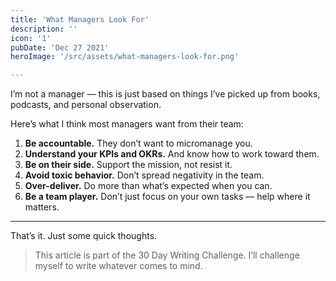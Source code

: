 ```yaml
---
title: 'What Managers Look For'
description: ''
icon: '1'
pubDate: 'Dec 27 2021'
heroImage: '/src/assets/what-managers-look-for.png'

---
```


I’m not a manager — this is just based on things I’ve picked up from books, podcasts, and personal observation.

Here’s what I think most managers want from their team:

1. **Be accountable.** They don’t want to micromanage you.
2. **Understand your KPIs and OKRs.** And know how to work toward them.
3. **Be on their side.** Support the mission, not resist it.
4. **Avoid toxic behavior.** Don’t spread negativity in the team.
5. **Over-deliver.** Do more than what’s expected when you can.
6. **Be a team player.** Don’t just focus on your own tasks — help where it matters.

---

That’s it. Just some quick thoughts.

> This article is part of the 30 Day Writing Challenge. I’ll challenge myself to write whatever comes to mind.
